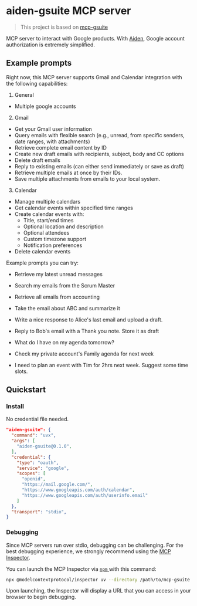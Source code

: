 # aiden-gsuite MCP server

> This project is based on [mcp-gsuite](https://github.com/MarkusPfundstein/mcp-gsuite)

MCP server to interact with Google products. With [Aiden](https://github.com/AllWiseAI/aiden-chat), Google account authorization is extremely simplified.

## Example prompts

Right now, this MCP server supports Gmail and Calendar integration with the following capabilities:

1. General
* Multiple google accounts

2. Gmail
* Get your Gmail user information
* Query emails with flexible search (e.g., unread, from specific senders, date ranges, with attachments)
* Retrieve complete email content by ID
* Create new draft emails with recipients, subject, body and CC options
* Delete draft emails
* Reply to existing emails (can either send immediately or save as draft)
* Retrieve multiple emails at once by their IDs.
* Save multiple attachments from emails to your local system.

3. Calendar
* Manage multiple calendars
* Get calendar events within specified time ranges
* Create calendar events with:
  + Title, start/end times
  + Optional location and description
  + Optional attendees
  + Custom timezone support
  + Notification preferences
* Delete calendar events

Example prompts you can try:

* Retrieve my latest unread messages
* Search my emails from the Scrum Master
* Retrieve all emails from accounting
* Take the email about ABC and summarize it
* Write a nice response to Alice's last email and upload a draft.
* Reply to Bob's email with a Thank you note. Store it as draft

* What do I have on my agenda tomorrow?
* Check my private account's Family agenda for next week
* I need to plan an event with Tim for 2hrs next week. Suggest some time slots.

## Quickstart

### Install

No credential file needed.

```json
"aiden-gsuite": {
  "command": "uvx",
  "args": [
    "aiden-gsuite@0.1.0",
  ],
  "credential": {
    "type": "oauth",
    "service": "google",
    "scopes": [
      "openid",
      "https://mail.google.com/",
      "https://www.googleapis.com/auth/calendar",
      "https://www.googleapis.com/auth/userinfo.email"
    ]
  },
  "transport": "stdio",
}
```

### Debugging

Since MCP servers run over stdio, debugging can be challenging. For the best debugging
experience, we strongly recommend using the [MCP Inspector](https://github.com/modelcontextprotocol/inspector).

You can launch the MCP Inspector via [ `npm` ](https://docs.npmjs.com/downloading-and-installing-node-js-and-npm) with this command:

```bash
npx @modelcontextprotocol/inspector uv --directory /path/to/mcp-gsuite run aiden-gsuite
```

Upon launching, the Inspector will display a URL that you can access in your browser to begin debugging.
